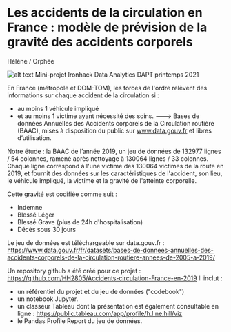 # Les accidents de la circulation en France : modèle de prévision de la gravité des accidents corporels
Hélène / Orphée

![alt text](https://www.vendee.fr/Archives/49953-Securite-Routiere-les-actions-de-sensibilisation-se-poursuivent)
Mini-projet Ironhack Data Analytics DAPT printemps 2021

En France (métropole et DOM-TOM), les forces de l'ordre relèvent des informations sur chaque accident de la circulation si :
- au moins 1 véhicule impliqué
- et au moins 1 victime ayant nécessité des soins. 
---> Bases de données Annuelles des Accidents corporels de la Circulation routière (BAAC), mises à disposition du public sur www.data.gouv.fr et libres d’utilisation. 

Notre étude : la BAAC de l’année 2019, un jeu de données de 132977 lignes / 54 colonnes, ramené après nettoyage à 130064 lignes / 33 colonnes.
Chaque ligne correspond à l'une victime des 130064 victimes de la route en 2019, et fournit des données sur les caractéristiques de l'accident, son lieu, le véhicule impliqué, la victime et la gravité de l'atteinte corporelle.

Cette gravité est codifiée comme suit :
- Indemne
- Blessé Léger
- Blessé Grave (plus de 24h d'hospitalisation)
- Décès sous 30 jours

Le jeu de données est téléchargeable sur data.gouv.fr : https://www.data.gouv.fr/fr/datasets/bases-de-donnees-annuelles-des-accidents-corporels-de-la-circulation-routiere-annees-de-2005-a-2019/

Un repository github a été créé pour ce projet : https://github.com/HH2805/Accidents-circulation-France-en-2019
Il inclut :
- un référentiel du projet et du jeu de données ("codebook")
- un notebook Jupyter.
- un classeur Tableau dont la présentation est également consultable en ligne : https://public.tableau.com/app/profile/h.l.ne.hill/viz
- le Pandas Profile Report du jeu de données.
